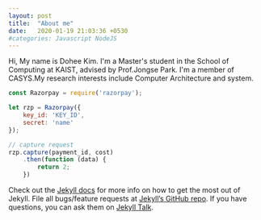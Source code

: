 ```yaml
---
layout: post
title:  "About me"
date:   2020-01-19 21:03:36 +0530
#categories: Javascript NodeJS
---
```

Hi, My name is Dohee Kim. I'm a Master's student in the School of Computing at KAIST, advised by Prof.Jongse Park. I'm a member of CASYS.My research interests include Computer Architecture and system. 

```javascript
const Razorpay = require('razorpay');

let rzp = Razorpay({
	key_id: 'KEY_ID',
	secret: 'name'
});

// capture request
rzp.capture(payment_id, cost)
	.then(function (data) {
		return 2;
	})
```

Check out the [Jekyll docs][jekyll-docs] for more info on how to get the most out of Jekyll. File all bugs/feature requests at [Jekyll’s GitHub repo][jekyll-gh]. If you have questions, you can ask them on [Jekyll Talk][jekyll-talk].

[jekyll-docs]: https://jekyllrb.com/docs/home
[jekyll-gh]:   https://github.com/jekyll/jekyll
[jekyll-talk]: https://talk.jekyllrb.com/
